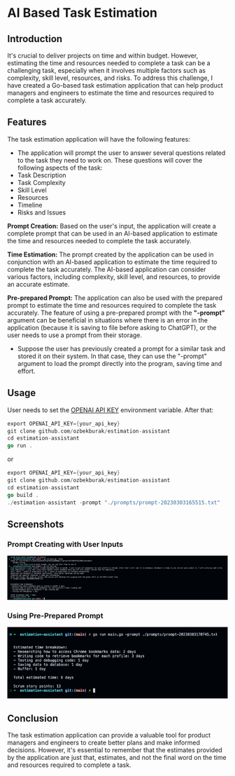 # AI Based Task Estimation

## Introduction
It's crucial to deliver projects on time and within budget. However, estimating the time and resources needed to complete a task can be a challenging task, especially when it involves multiple factors such as complexity, skill level, resources, and risks. To address this challenge, I have created a Go-based task estimation application that can help product managers and engineers to estimate the time and resources required to complete a task accurately.


## Features
The task estimation application will have the following features:

- The application will prompt the user to answer several questions related to the task they need to work on. These questions will cover the following aspects of the task:
- Task Description
- Task Complexity
- Skill Level
- Resources
- Timeline
- Risks and Issues

**Prompt Creation:** Based on the user's input, the application will create a complete prompt that can be used in an AI-based application to estimate the time and resources needed to complete the task accurately.

**Time Estimation:** The prompt created by the application can be used in conjunction with an AI-based application to estimate the time required to complete the task accurately. The AI-based application can consider various factors, including complexity, skill level, and resources, to provide an accurate estimate.

**Pre-prepared Prompt:** The application can also be used with the prepared prompt to estimate the time and resources required to complete the task accurately. The feature of using a pre-prepared prompt with the **"-prompt"** argument can be beneficial in situations where there is an error in the application (because it is saving to file before asking to ChatGPT), or the user needs to use a prompt from their storage. 

- Suppose the user has previously created a prompt for a similar task and stored it on their system. In that case, they can use the "-prompt" argument to load the prompt directly into the program, saving time and effort. 


## Usage

User needs to set the [OPENAI API KEY](https://platform.openai.com/account/api-keys) environment variable. After that:

```go
export OPENAI_API_KEY={your_api_key}
git clone github.com/ozbekburak/estimation-assistant
cd estimation-assistant
go run .
```
or

```go
export OPENAI_API_KEY={your_api_key}
git clone github.com/ozbekburak/estimation-assistant
cd estimation-assistant
go build .
./estimation-assistant -prompt "./prompts/prompt-20230303165515.txt"
```

## Screenshots

### Prompt Creating with User Inputs
![ask-to-user](https://github.com/ozbekburak/estimation-assistant/blob/main/img/ask-to-user.png?raw=true)

### Using Pre-Prepared Prompt
![preprepared](https://github.com/ozbekburak/estimation-assistant/blob/main/img/preprepared.png?raw=true)

## Conclusion

The task estimation application can provide a valuable tool for product managers and engineers to create better plans and make informed decisions. However, it's essential to remember that the estimates provided by the application are just that, estimates, and not the final word on the time and resources required to complete a task.